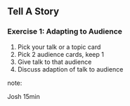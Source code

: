 ## Tell A Story

### Exercise 1: Adapting to Audience

1. Pick your talk or a topic card
2. Pick 2 audience cards, keep 1
3. Give talk to that audience
4. Discuss adaption of talk to audience

note:

Josh
15min
